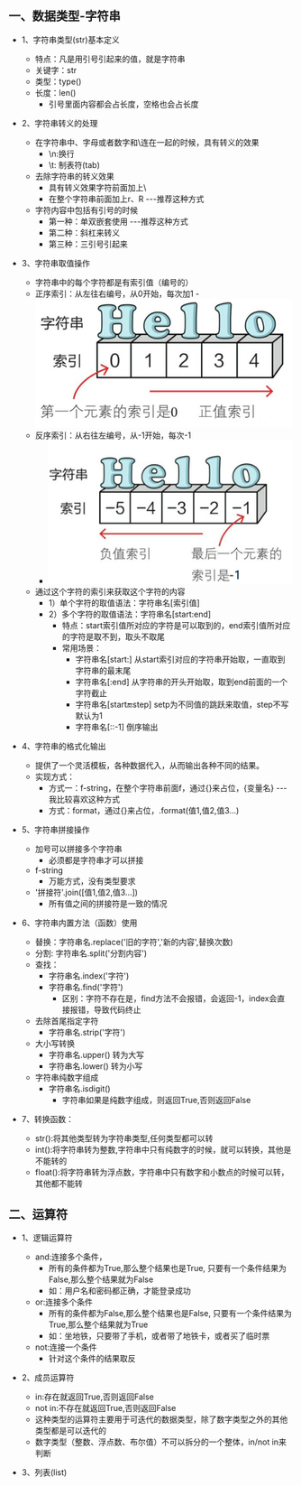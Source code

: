 ## 一、数据类型-字符串
- 1、字符串类型(str)基本定义
  - 特点：凡是用引号引起来的值，就是字符串
  - 关键字：str
  - 类型：type()
  - 长度：len()
    - 引号里面内容都会占长度，空格也会占长度

- 2、字符串转义的处理
  - 在字符串中、字母或者数字和\连在一起的时候，具有转义的效果
    - \n:换行
    - \t: 制表符(tab)
  - 去除字符串的转义效果
    - 具有转义效果字符前面加上\
    - 在整个字符串前面加上r、R  ---推荐这种方式
  - 字符内容中包括有引号的时候
    - 第一种：单双嵌套使用   ---推荐这种方式
    - 第二种：斜杠来转义
    - 第三种：三引号引起来

- 3、字符串取值操作
  - 字符串中的每个字符都是有索引值（编号的）
  - 正序索引：从左往右编号，从0开始，每次加1
    -![img.png](img.png)
  - 反序索引：从右往左编号，从-1开始，每次-1
    - ![img_1.png](img_1.png)
  - 通过这个字符的索引来获取这个字符的内容
    - 1）单个字符的取值语法：字符串名[索引值]
    - 2）多个字符的取值语法：字符串名[start:end]
      - 特点：start索引值所对应的字符是可以取到的，end索引值所对应的字符是取不到，取头不取尾
      - 常用场景：
        - 字符串名[start:]   从start索引对应的字符串开始取，一直取到字符串的最末尾
        - 字符串名[:end]   从字符串的开头开始取，取到end前面的一个字符截止
        - 字符串名[start:end:step]   setp为不同值的跳跃来取值，step不写默认为1
        - 字符串名[::-1]  倒序输出

- 4、字符串的格式化输出
  - 提供了一个灵活模板，各种数据代入，从而输出各种不同的结果。
  - 实现方式：
    - 方式一：f-string，在整个字符串前面f，通过{}来占位，{变量名}   ---我比较喜欢这种方式
    - 方式：format，通过{}来占位，.format(值1,值2,值3...)

- 5、字符串拼接操作
  - 加号可以拼接多个字符串
    - 必须都是字符串才可以拼接
  - f-string
    - 万能方式，没有类型要求
  - '拼接符'.join([值1,值2,值3...])
    - 所有值之间的拼接符是一致的情况

- 6、字符串内置方法（函数）使用
  - 替换：字符串名.replace('旧的字符','新的内容',替换次数) 
  - 分割: 字符串名.split('分割内容')
  - 查找：
    - 字符串名.index('字符')
    - 字符串名.find('字符')
      - 区别：字符不存在是，find方法不会报错，会返回-1，index会直接报错，导致代码终止
  - 去除首尾指定字符
    - 字符串名.strip('字符')
  - 大小写转换
    - 字符串名.upper()   转为大写
    - 字符串名.lower()   转为小写
  - 字符串纯数字组成
    - 字符串名.isdigit()  
      - 字符串如果是纯数字组成，则返回True,否则返回False

- 7、转换函数：
  - str():将其他类型转为字符串类型,任何类型都可以转
  - int():将字符串转为整数,字符串中只有纯数字的时候，就可以转换，其他是不能转的
  - float():将字符串转为浮点数，字符串中只有数字和小数点的时候可以转，其他都不能转

## 二、运算符
- 1、逻辑运算符
  - and:连接多个条件，
    - 所有的条件都为True,那么整个结果也是True, 只要有一个条件结果为False,那么整个结果就为False
    - 如：用户名和密码都正确，才能登录成功
  - or:连接多个条件
    -  所有的条件都为False,那么整个结果也是False, 只要有一个条件结果为True,那么整个结果就为True
    - 如：坐地铁，只要带了手机，或者带了地铁卡，或者买了临时票
  - not:连接一个条件
    - 针对这个条件的结果取反

- 2、成员运算符
  - in:存在就返回True,否则返回False
  - not in:不存在就返回True,否则返回False
  - 这种类型的运算符主要用于可迭代的数据类型，除了数字类型之外的其他类型都是可以迭代的
  - 数字类型（整数、浮点数、布尔值）不可以拆分的一个整体，in/not in来判断

- 3、列表(list)
